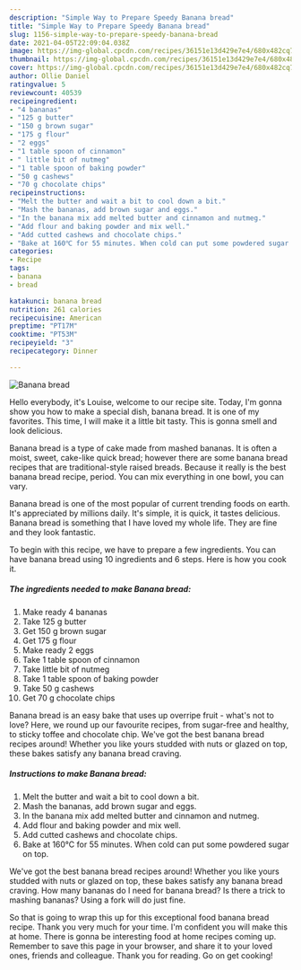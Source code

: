 ```yaml
---
description: "Simple Way to Prepare Speedy Banana bread"
title: "Simple Way to Prepare Speedy Banana bread"
slug: 1156-simple-way-to-prepare-speedy-banana-bread
date: 2021-04-05T22:09:04.038Z
image: https://img-global.cpcdn.com/recipes/36151e13d429e7e4/680x482cq70/banana-bread-recipe-main-photo.jpg
thumbnail: https://img-global.cpcdn.com/recipes/36151e13d429e7e4/680x482cq70/banana-bread-recipe-main-photo.jpg
cover: https://img-global.cpcdn.com/recipes/36151e13d429e7e4/680x482cq70/banana-bread-recipe-main-photo.jpg
author: Ollie Daniel
ratingvalue: 5
reviewcount: 40539
recipeingredient:
- "4 bananas"
- "125 g butter"
- "150 g brown sugar"
- "175 g flour"
- "2 eggs"
- "1 table spoon of cinnamon"
- " little bit of nutmeg"
- "1 table spoon of baking powder"
- "50 g cashews"
- "70 g chocolate chips"
recipeinstructions:
- "Melt the butter and wait a bit to cool down a bit."
- "Mash the bananas, add brown sugar and eggs."
- "In the banana mix add melted butter and cinnamon and nutmeg."
- "Add flour and baking powder and mix well."
- "Add cutted cashews and chocolate chips."
- "Bake at 160℃ for 55 minutes. When cold can put some powdered sugar on top."
categories:
- Recipe
tags:
- banana
- bread

katakunci: banana bread 
nutrition: 261 calories
recipecuisine: American
preptime: "PT17M"
cooktime: "PT53M"
recipeyield: "3"
recipecategory: Dinner

---
```



![Banana bread](https://img-global.cpcdn.com/recipes/36151e13d429e7e4/680x482cq70/banana-bread-recipe-main-photo.jpg)

Hello everybody, it's Louise, welcome to our recipe site. Today, I'm gonna show you how to make a special dish, banana bread. It is one of my favorites. This time, I will make it a little bit tasty. This is gonna smell and look delicious.

Banana bread is a type of cake made from mashed bananas. It is often a moist, sweet, cake-like quick bread; however there are some banana bread recipes that are traditional-style raised breads. Because it really is the best banana bread recipe, period. You can mix everything in one bowl, you can vary.

Banana bread is one of the most popular of current trending foods on earth. It's appreciated by millions daily. It's simple, it is quick, it tastes delicious. Banana bread is something that I have loved my whole life. They are fine and they look fantastic.


To begin with this recipe, we have to prepare a few ingredients. You can have banana bread using 10 ingredients and 6 steps. Here is how you cook it.

<!--inarticleads1-->

##### The ingredients needed to make Banana bread:

1. Make ready 4 bananas
1. Take 125 g butter
1. Get 150 g brown sugar
1. Get 175 g flour
1. Make ready 2 eggs
1. Take 1 table spoon of cinnamon
1. Take  little bit of nutmeg
1. Take 1 table spoon of baking powder
1. Take 50 g cashews
1. Get 70 g chocolate chips


Banana bread is an easy bake that uses up overripe fruit - what&#39;s not to love? Here, we round up our favourite recipes, from sugar-free and healthy, to sticky toffee and chocolate chip. We&#39;ve got the best banana bread recipes around! Whether you like yours studded with nuts or glazed on top, these bakes satisfy any banana bread craving. 

<!--inarticleads2-->

##### Instructions to make Banana bread:

1. Melt the butter and wait a bit to cool down a bit.
1. Mash the bananas, add brown sugar and eggs.
1. In the banana mix add melted butter and cinnamon and nutmeg.
1. Add flour and baking powder and mix well.
1. Add cutted cashews and chocolate chips.
1. Bake at 160℃ for 55 minutes. When cold can put some powdered sugar on top.


We&#39;ve got the best banana bread recipes around! Whether you like yours studded with nuts or glazed on top, these bakes satisfy any banana bread craving. How many bananas do I need for banana bread? Is there a trick to mashing bananas? Using a fork will do just fine. 

So that is going to wrap this up for this exceptional food banana bread recipe. Thank you very much for your time. I'm confident you will make this at home. There is gonna be interesting food at home recipes coming up. Remember to save this page in your browser, and share it to your loved ones, friends and colleague. Thank you for reading. Go on get cooking!
